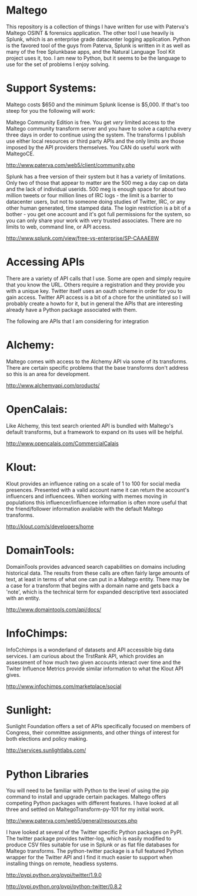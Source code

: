 Maltego
=======

This repository is a collection of things I have written for use with Paterva's Maltego OSINT & forensics application. The other tool I use heavily is Splunk, which is an enterprise grade datacenter logging application. Python is the favored tool of the guys from Paterva, Splunk is written in it as well as many of the free Splunkbase apps, and the Natural Language Tool Kit project uses it, too. I am new to Python, but it seems to be the language to use for the set of problems I enjoy solving.

Support Systems:
===========================

Maltego costs $650 and the minimum Splunk license is $5,000. If that's too steep for you the following will work:

Maltego Community Edition is free. You get *very* limited access to the Maltego community transform server and you have to solve a captcha every three days in order to continue using the system. The transforms I publish use either local resources or third party APIs and the only limits are those imposed by the API providers themselves. You CAN do useful work with MaltegoCE.

http://www.paterva.com/web5/client/community.php


Splunk has a free version of their system but it has a variety of limitations. Only two of those that appear to matter are the 500 meg a day cap on data and the lack of individual userids. 500 meg is enough space for about two million tweets or four million lines of IRC logs - the limit is a barrier to datacenter users, but not to someone doing studies of Twitter, IRC, or any other human generated, time stamped data. The login restriction is a bit of a bother - you get one account and it's got full permissions for the system, so you can only share your work with very trusted associates. There are no limits to web, command line, or API access.

http://www.splunk.com/view/free-vs-enterprise/SP-CAAAE8W

Accessing APIs
===========================

There are a variety of API calls that I use. Some are open and simply require that you know the URL. Others require a registration and they provide you with a unique key. Twitter itself uses an oauth scheme in order for you to gain access. Twitter API access is a bit of a chore for the uninitiated so I will probably create a howto for it, but in general the APIs that are interesting already have a Python package associated with them.

The following are APIs that I am considering for integration


Alchemy:
========

Maltego comes with access to the Alchemy API via some of its transforms. There are certain specific problems that the base transforms don't address so this is an area for development.

http://www.alchemyapi.com/products/


OpenCalais:
===========

Like Alchemy, this text search oriented API is bundled with Maltego's default transforms, but a framework to expand on its uses will be helpful.

http://www.opencalais.com/CommercialCalais


Klout:
======

Klout provides an influence rating on a scale of 1 to 100 for social media presences. Presented with a valid account name it can return the account's influencers and influencees. When working with memes moving in populations this influencer/influencee information is often more useful that the friend/follower information available with the default Maltego transforms.

http://klout.com/s/developers/home


DomainTools:
============

DomainTools provides advanced search capabilities on domains including historical data. The results from these calls are often fairly large amounts of text, at least in terms of what one can put in a Maltego entity. There may be a case for a transform that begins with a domain name and gets back a 'note', which is the technical term for expanded descriptive text associated with an entity.

http://www.domaintools.com/api/docs/


InfoChimps:
===========

InfoCchimps is a wonderland of datasets and API accessible big data services. I am curious about the TrstRank API, which provides an assessment of how much two given accounts interact over time and the Twiter Influence Metrics provide similar information to what the Klout API gives.

http://www.infochimps.com/marketplace/social


Sunlight:
=========

Sunlight Foundation offers a set of APIs specifically focused on members of Congress, their committee assignments, and other things of interest for both elections and policy making.

http://services.sunlightlabs.com/

Python Libraries
===========================

You will need to be familiar with Python to the level of using the pip command to install and upgrade certain packages. Maltego offers competing Python packages with different features. I have looked at all three and settled on MaltegoTransform-py-101 for my initial work.

http://www.paterva.com/web5/general/resources.php



I have looked at several of the Twitter specific Python packages on PyPI. The twitter package provides twitter-log, which is easily modified to produce CSV files suitable for use in Splunk or as flat file databases for Maltego transforms. The python-twitter package is a full featured Python wrapper for the Twitter API and I find it much easier to support when installing things on remote, headless systems.

http://pypi.python.org/pypi/twitter/1.9.0

http://pypi.python.org/pypi/python-twitter/0.8.2